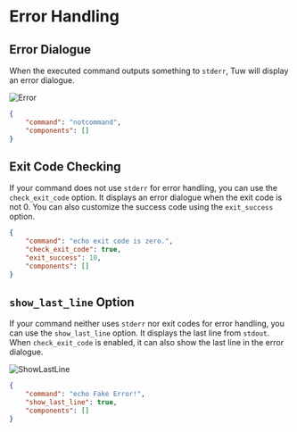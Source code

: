 # Error Handling

## Error Dialogue

When the executed command outputs something to `stderr`, Tuw will display an error dialogue.  

![Error](https://github.com/matyalatte/tuw/assets/69258547/a023c839-aafc-4beb-a702-596e2ea3a454)  

```json
{
    "command": "notcommand",
    "components": []
}
```

## Exit Code Checking

If your command does not use `stderr` for error handling, you can use the `check_exit_code` option.
It displays an error dialogue when the exit code is not 0.
You can also customize the success code using the `exit_success` option.  

```json
{
    "command": "echo exit code is zero.",
    "check_exit_code": true,
    "exit_success": 10,
    "components": []
}
```

## `show_last_line` Option

If your command neither uses `stderr` nor exit codes for error handling, you can use the `show_last_line` option.
It displays the last line from `stdout`.
When `check_exit_code` is enabled, it can also show the last line in the error dialogue.  

![ShowLastLine](https://github.com/matyalatte/tuw/assets/69258547/3915740e-37b3-496c-9e51-9f80334725ae)  

```json
{
    "command": "echo Fake Error!",
    "show_last_line": true,
    "components": []
}
```
